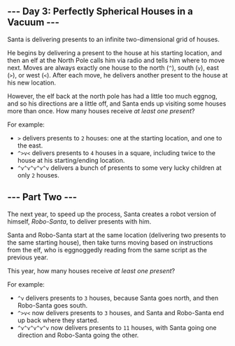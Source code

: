 <article class="day-desc"><h2>--- Day 3: Perfectly Spherical Houses in a Vacuum ---</h2><p>Santa is delivering presents to an infinite two-dimensional grid of houses.</p>
<p>He begins by delivering a present to the house at his starting location, and then an elf at the North Pole calls him via radio and tells him where to move next.  Moves are always exactly one house to the north (<code>^</code>), south (<code>v</code>), east (<code>&gt;</code>), or west (<code>&lt;</code>).  After each move, he delivers another present to the house at his new location.</p>
<p>However, the elf back at the north pole has had a little too much eggnog, and so his directions are a little off, and Santa ends up visiting some houses more than once.  How many houses receive <em>at least one present</em>?</p>
<p>For example:</p>
<ul>
<li><code>&gt;</code> delivers presents to <code>2</code> houses: one at the starting location, and one to the east.</li>
<li><code>^&gt;v&lt;</code> delivers presents to <code>4</code> houses in a square, including twice to the house at his starting/ending location.</li>
<li><code>^v^v^v^v^v</code> delivers a bunch of presents to some very lucky children at only <code>2</code> houses.</li>
</ul>
</article><article class="day-desc"><h2 id="part2">--- Part Two ---</h2><p>The next year, to speed up the process, Santa creates a robot version of himself, <em>Robo-Santa</em>, to deliver presents with him.</p>
<p>Santa and Robo-Santa start at the same location (delivering two presents to the same starting house), then take turns moving based on instructions from the elf, who is <span title="This absolutely real word was invented by someone flipping eggnoggedly through a dictionary.">eggnoggedly</span> reading from the same script as the previous year.</p>
<p>This year, how many houses receive <em>at least one present</em>?</p>
<p>For example:</p>
<ul>
<li><code>^v</code> delivers presents to <code>3</code> houses, because Santa goes north, and then Robo-Santa goes south.</li>
<li><code>^&gt;v&lt;</code> now delivers presents to <code>3</code> houses, and Santa and Robo-Santa end up back where they started.</li>
<li><code>^v^v^v^v^v</code> now delivers presents to <code>11</code> houses, with Santa going one direction and Robo-Santa going the other.</li>